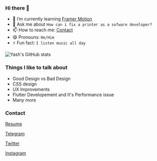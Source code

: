 ### Hi there 👋

<!--
**yc-codes/yc-codes** is a ✨ _special_ ✨ repository because its `README.md` (this file) appears on your GitHub profile.

Here are some ideas to get you started:

-->

<!---
 🔭 I’m currently working on 
 --->
<!---
- 👯 I’m looking to collaborate on ``
- 🤔 I’m looking for help with ``
--->
- 🌱 I’m currently learning [Framer Motion](https://www.framer.com/motion/)
- 💬 Ask me about `How can i fix a printer as a sofware developer?`
- 📫 How to reach me: [Contact](#Contact)
- 😄 Pronouns: `He/Him`
- ⚡ Fun fact: `I listen music all day`

![Yash's GitHub stats](https://yc-stats.vercel.app/api?username=yc-codes&show_icons=true&count_private=true&border_radius=12&title_color=58a6ff&bg_color=161b22&show_owner=true&text_color=c9d1d9&icon_color=58a6ff&hide_border=true)

### Things I like to talk about

- Good Design vs Bad Design
- CSS design
- UX Improvements
- Flutter Developement and It's Performance issue
- Many more

### Contact

[Resume](https://github.com/yc-codes/yc-codes/raw/main/yash_chauhan_resume.pdf)

[Telegram](https://t.me/yc_codes)

[Twitter](https://twitter.com/yc_codes)

[Instagram](https://www.instagram.com/yc_codes)


<!--
![Yash's GitHub Streak](https://github-readme-streak-stats.herokuapp.com/?user=yc-codes&hide_border=true&background=161b22&ring=27d545&fire=27d545&currStreakLabel=27d545&currStreakNum=f0f6fc&sideLabels=c9d1d9&dates=8b949e&sideNums=f0f6fc&stroke=30363d)
-->
